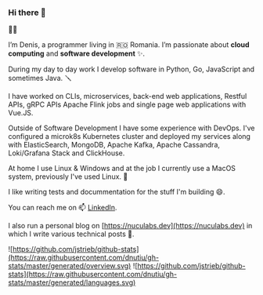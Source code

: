 ### Hi there 👋

🧑‍💻

I’m Denis, a programmer living in 🇷🇴 Romania. I’m passionate about **cloud computing** and **software development** ✨.

During my day to day work I develop software in Python, Go, JavaScript and sometimes Java. 🪛

I have worked on CLIs, microservices, back-end web applications, Restful APIs, gRPC APIs Apache Flink jobs and single page web applications with Vue.JS. 

Outside of Software Development I have some experience with DevOps. I've configured a microk8s Kubernetes cluster and deployed my services along with ElasticSearch, MongoDB, Apache Kafka, Apache Cassandra, Loki/Grafana Stack and ClickHouse.

At home I use Linux & Windows and at the job I currently use a MacOS system, previously I've used Linux. 👾

I like writing tests and docummentation for the stuff I'm building 😄. 

You can reach me on 📫 [LinkedIn](https://www.linkedin.com/in/denisnutiu/).

I also run a personal blog on [https://nuculabs.dev](https://nuculabs.dev) in which I write various technical posts 💬.

![https://github.com/jstrieb/github-stats](https://raw.githubusercontent.com/dnutiu/gh-stats/master/generated/overview.svg)
![https://github.com/jstrieb/github-stats](https://raw.githubusercontent.com/dnutiu/gh-stats/master/generated/languages.svg)

<!--
**dnutiu/dnutiu** is a ✨ _special_ ✨ repository because its `README.md` (this file) appears on your GitHub profile.

Here are some ideas to get you started:

- 🔭 I’m currently working on ...
- 🌱 I’m currently learning ...
- 👯 I’m looking to collaborate on ...
- 🤔 I’m looking for help with ...
- 💬 Ask me about ...
- 📫 How to reach me: ...
- 😄 Pronouns: ...
- ⚡ Fun fact: ...
-->
